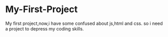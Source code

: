 # My-First-Project
My first project,now,i have some confused about js,html and css. so i need a project to depress my coding skills.
